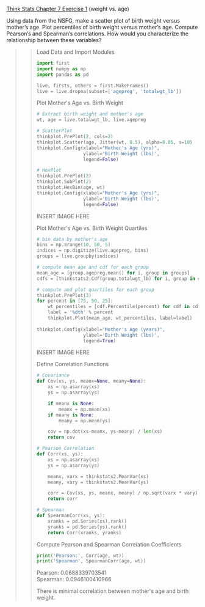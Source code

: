 [Think Stats Chapter 7 Exercise 1](http://greenteapress.com/thinkstats2/html/thinkstats2008.html#toc70) (weight vs. age)  

Using data from the NSFG, make a scatter plot of birth weight versus mother’s age. Plot percentiles of birth weight versus mother’s age. Compute Pearson’s and Spearman’s correlations. How would you characterize the relationship between these variables?

>> Load Data and Import Modules
>> ```python
>> import first
>> import numpy as np
>> import pandas as pd
>>
>> live, firsts, others = first.MakeFrames()
>> live = live.dropna(subset=['agepreg', 'totalwgt_lb'])
>> ```
>>
>> Plot Mother's Age vs. Birth Weight
>> ```python
>> # Extract birth weight and mother's age
>> wt, age = live.totalwgt_lb, live.agepreg
>>
>> # ScatterPlot
>> thinkplot.PrePlot(2, cols=2)
>> thinkplot.Scatter(age, Jitter(wt, 0.5), alpha=0.05, s=10)
>> thinkplot.Config(xlabel="Mother's Age (yrs)",
>>                  ylabel='Birth Weight (lbs)',
>>                  legend=False)
>>
>> # HexPlot
>> thinkplot.PrePlot(2)
>> thinkplot.SubPlot(2)
>> thinkplot.HexBin(age, wt)
>> thinkplot.Config(xlabel="Mother's Age (yrs)",
>>                  ylabel='Birth Weight (lbs)',
>>                  legend=False)
>> ```
>>
>> INSERT IMAGE HERE
>>
>> Plot Mother's Age vs. Birth Weight Quartiles
>> ```python
>> # bin data by mother's age
>> bins = np.arange(10, 50, 5)
>> indices = np.digitize(live.agepreg, bins)
>> groups = live.groupby(indices)
>>
>> # compute mean age and cdf for each group
>> mean_age = [group.agepreg.mean() for i, group in groups]
>> cdfs = [thinkstats2.Cdf(group.totalwgt_lb) for i, group in groups]
>>
>> # compute and plot quartiles for each group
>> thinkplot.PrePlot(3)
>> for percent in [75, 50, 25]:
>>     wt_percentiles = [cdf.Percentile(percent) for cdf in cdfs]
>>     label = '%dth' % percent
>>     thinkplot.Plot(mean_age, wt_percentiles, label=label)
>>        
>> thinkplot.Config(xlabel="Mother's Age (years)",
>>                  ylabel='Birth Weight (lbs)', 
>>                  legend=True)
>> ```
>>
>> INSERT IMAGE HERE
>>
>> Define Correlation Functions
>> ```python
>> # Covariance
>> def Cov(xs, ys, meanx=None, meany=None):
>>     xs = np.asarray(xs)
>>     ys = np.asarray(ys)
>> 
>>     if meanx is None:
>>         meanx = np.mean(xs)
>>     if meany is None:
>>         meany = np.mean(ys)
>>
>>     cov = np.dot(xs-meanx, ys-meany) / len(xs)
>>     return cov
>> 
>> # Pearson Correlation
>> def Corr(xs, ys):
>>     xs = np.asarray(xs)
>>     ys = np.asarray(ys)
>> 
>>     meanx, varx = thinkstats2.MeanVar(xs)
>>     meany, vary = thinkstats2.MeanVar(ys)
>> 
>>     corr = Cov(xs, ys, meanx, meany) / np.sqrt(varx * vary)
>>     return corr
>>
>> # Spearman
>> def SpearmanCorr(xs, ys):
>>     xranks = pd.Series(xs).rank()
>>     yranks = pd.Series(ys).rank()
>>     return Corr(xranks, yranks)
>> ```
>>
>> Compute Pearson and Spearman Correlation Coefficients
>> ```python
>> print('Pearson:', Corr(age, wt))
>> print('Spearman', SpearmanCorr(age, wt))
>> ```
>> Pearson: 0.0688339703541  
>> Spearman: 0.0946100410966
>>
>> There is minimal correlation between mother's age and birth weight.
